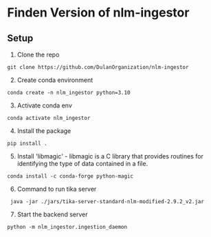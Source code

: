 # Finden Version of nlm-ingestor 

## Setup
1. Clone the repo
```
git clone https://github.com/DulanOrganization/nlm-ingestor
```
2. Create conda environment
```
conda create -n nlm_ingestor python=3.10
```
3. Activate conda env
```
conda activate nlm_ingestor
```
4. Install the package
```
pip install .
```
5. Install 'libmagic' - libmagic is a C library that provides routines for identifying the type of data contained in a file.
```
conda install -c conda-forge python-magic
```
6. Command to run tika server
```
 java -jar ./jars/tika-server-standard-nlm-modified-2.9.2_v2.jar
```
7. Start the backend server
```
python -m nlm_ingestor.ingestion_daemon
```